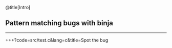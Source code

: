 @title[Intro]
## Pattern matching bugs with binja

---
+++?code=src/test.c&lang=c&title=Spot the bug


